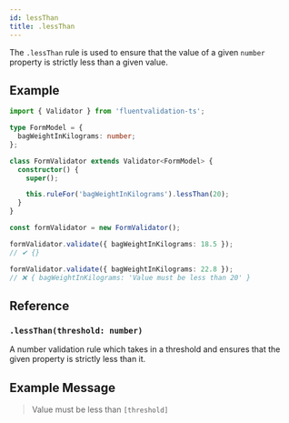 ```yaml
---
id: lessThan
title: .lessThan
---
```


The `.lessThan` rule is used to ensure that the value of a given `number` property is strictly less than a given value.

## Example

```typescript
import { Validator } from 'fluentvalidation-ts';

type FormModel = {
  bagWeightInKilograms: number;
};

class FormValidator extends Validator<FormModel> {
  constructor() {
    super();

    this.ruleFor('bagWeightInKilograms').lessThan(20);
  }
}

const formValidator = new FormValidator();

formValidator.validate({ bagWeightInKilograms: 18.5 });
// ✔ {}

formValidator.validate({ bagWeightInKilograms: 22.8 });
// ❌ { bagWeightInKilograms: 'Value must be less than 20' }
```

## Reference

### `.lessThan(threshold: number)`

A number validation rule which takes in a threshold and ensures that the given property is strictly less than it.

## Example Message

> Value must be less than `[threshold]`
